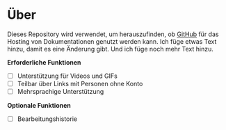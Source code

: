 # Über

Dieses Repository wird verwendet, um herauszufinden, ob [GitHub](https://github.com) für das Hosting von Dokumentationen genutzt werden kann. Ich füge etwas Text hinzu, damit es eine Änderung gibt. Und ich füge noch mehr Text hinzu.

**Erforderliche Funktionen**

- [ ] Unterstützung für Videos und GIFs
- [ ] Teilbar über Links mit Personen ohne Konto
- [ ] Mehrsprachige Unterstützung

**Optionale Funktionen**

- [ ] Bearbeitungshistorie